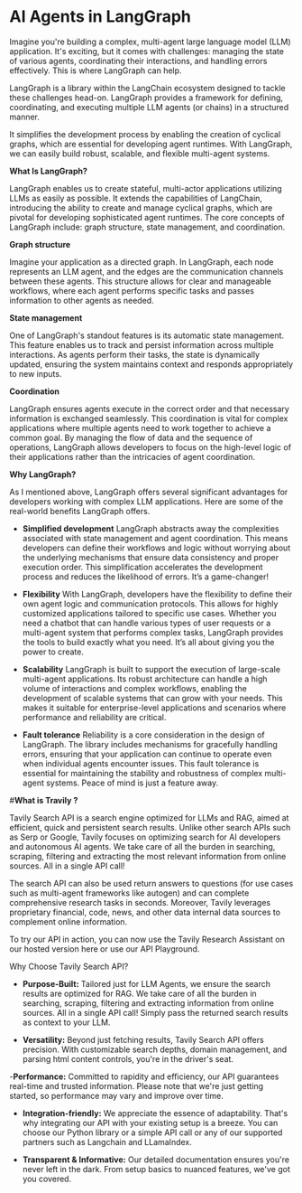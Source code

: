 # AI Agents in LangGraph

Imagine you're building a complex, multi-agent large language model (LLM) application. It's exciting, but it comes with challenges: managing the state of various agents, coordinating their interactions, and handling errors effectively. This is where LangGraph can help.

LangGraph is a library within the LangChain ecosystem designed to tackle these challenges head-on. LangGraph provides a framework for defining, coordinating, and executing multiple LLM agents (or chains) in a structured manner.

It simplifies the development process by enabling the creation of cyclical graphs, which are essential for developing agent runtimes. With LangGraph, we can easily build robust, scalable, and flexible multi-agent systems.

**What Is LangGraph?**

LangGraph enables us to create stateful, multi-actor applications utilizing LLMs as easily as possible. It extends the capabilities of LangChain, introducing the ability to create and manage cyclical graphs, which are pivotal for developing sophisticated agent runtimes. The core concepts of LangGraph include: graph structure, state management, and coordination.

**Graph structure**

Imagine your application as a directed graph. In LangGraph, each node represents an LLM agent, and the edges are the communication channels between these agents. This structure allows for clear and manageable workflows, where each agent performs specific tasks and passes information to other agents as needed.

**State management**

One of LangGraph's standout features is its automatic state management. This feature enables us to track and persist information across multiple interactions. As agents perform their tasks, the state is dynamically updated, ensuring the system maintains context and responds appropriately to new inputs.

**Coordination**

LangGraph ensures agents execute in the correct order and that necessary information is exchanged seamlessly. This coordination is vital for complex applications where multiple agents need to work together to achieve a common goal. By managing the flow of data and the sequence of operations, LangGraph allows developers to focus on the high-level logic of their applications rather than the intricacies of agent coordination.

**Why LangGraph?**

As I mentioned above, LangGraph offers several significant advantages for developers working with complex LLM applications. Here are some of the real-world benefits LangGraph offers.

- **Simplified development**
LangGraph abstracts away the complexities associated with state management and agent coordination. This means developers can define their workflows and logic without worrying about the underlying mechanisms that ensure data consistency and proper execution order. This simplification accelerates the development process and reduces the likelihood of errors. It’s a game-changer!

- **Flexibility**
With LangGraph, developers have the flexibility to define their own agent logic and communication protocols. This allows for highly customized applications tailored to specific use cases. Whether you need a chatbot that can handle various types of user requests or a multi-agent system that performs complex tasks, LangGraph provides the tools to build exactly what you need. It’s all about giving you the power to create.

- **Scalability**
LangGraph is built to support the execution of large-scale multi-agent applications. Its robust architecture can handle a high volume of interactions and complex workflows, enabling the development of scalable systems that can grow with your needs. This makes it suitable for enterprise-level applications and scenarios where performance and reliability are critical.

- **Fault tolerance**
Reliability is a core consideration in the design of LangGraph. The library includes mechanisms for gracefully handling errors, ensuring that your application can continue to operate even when individual agents encounter issues. This fault tolerance is essential for maintaining the stability and robustness of complex multi-agent systems. Peace of mind is just a feature away.


#**What is Travily ?**

Tavily Search API is a search engine optimized for LLMs and RAG, aimed at efficient, quick and persistent search results. Unlike other search APIs such as Serp or Google, Tavily focuses on optimizing search for AI developers and autonomous AI agents. We take care of all the burden in searching, scraping, filtering and extracting the most relevant information from online sources. All in a single API call!

The search API can also be used return answers to questions (for use cases such as multi-agent frameworks like autogen) and can complete comprehensive research tasks in seconds. Moreover, Tavily leverages proprietary financial, code, news, and other data internal data sources to complement online information.

To try our API in action, you can now use the Tavily Research Assistant on our hosted version here or use our API Playground.

Why Choose Tavily Search API?​

- **Purpose-Built:** Tailored just for LLM Agents, we ensure the search results are optimized for RAG. We take care of all the burden in searching, scraping, filtering and extracting information from online sources. All in a single API call! Simply pass the returned search results as context to your LLM.

- **Versatility:** Beyond just fetching results, Tavily Search API offers precision. With customizable search depths, domain management, and parsing html content controls, you're in the driver's seat.

-**Performance:** Committed to rapidity and efficiency, our API guarantees real-time and trusted information. Please note that we're just getting started, so performance may vary and improve over time.

- **Integration-friendly:** We appreciate the essence of adaptability. That's why integrating our API with your existing setup is a breeze. You can choose our Python library or a simple API call or any of our supported partners such as Langchain and LLamaIndex.

- **Transparent & Informative:** Our detailed documentation ensures you're never left in the dark. From setup basics to nuanced features, we've got you covered.
